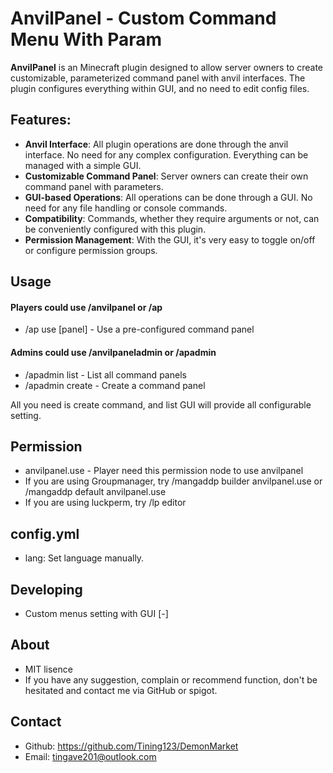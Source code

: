 # AnvilPanel - Custom Command Menu With Param

**AnvilPanel** is an Minecraft plugin designed to allow server owners to create customizable, parameterized command panel with anvil interfaces. The plugin configures everything within GUI, and no need to edit config files.

## Features:
- **Anvil Interface**: All plugin operations are done through the anvil interface. No need for any complex configuration. Everything can be managed with a simple GUI.
- **Customizable Command Panel**: Server owners can create their own command panel with parameters.
- **GUI-based Operations**: All operations can be done through a GUI. No need for any file handling or console commands.
- **Compatibility**: Commands, whether they require arguments or not, can be conveniently configured with this plugin.
- **Permission Management**: With the GUI, it's very easy to toggle on/off or configure permission groups.


## Usage
#### Players could use /anvilpanel or /ap
+ /ap use [panel] - Use a pre-configured command panel

#### Admins could use /anvilpaneladmin or /apadmin
+ /apadmin list - List all command panels
+ /apadmin create - Create a command panel

All you need is create command, and list GUI will provide all configurable setting.

## Permission
+ anvilpanel.use - Player need this permission node to use anvilpanel
+ If you are using Groupmanager, try /mangaddp builder anvilpanel.use or /mangaddp default anvilpanel.use
+ If you are using luckperm, try /lp editor

## config.yml
+ lang: Set language manually.

## Developing
+ Custom menus setting with GUI [-]
## About
+ MIT lisence
+ If you have any suggestion, complain or recommend function, don't be hesitated and contact me via GitHub or spigot.
## Contact
- Github: https://github.com/Tining123/DemonMarket
- Email: tingave201@outlook.com
